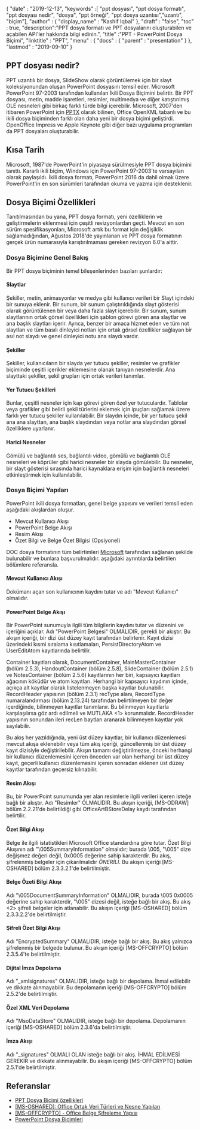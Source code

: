 {
  "date" : "2019-12-13",
  "keywords" :[ "ppt dosyası", "ppt dosya formatı", "ppt dosyası nedir", "dosya", "ppt örneği", "ppt dosya uzantısı","uzantı", "biçim"],
  "author" : {
    "display_name" : "Kashif Iqbal"
},
  "draft" : "false",
  "toc" : true,
  "description":"PPT dosya formatı ve PPT dosyalarını oluşturabilen ve açabilen API'ler hakkında bilgi edinin.",
  "title" :"PPT - PowerPoint Dosya Biçimi",
  "linktitle" : "PPT",
  "menu" : {
    "docs" : {
      "parent" : "presentation"
}
},
  "lastmod" : "2019-09-10"
}

## PPT dosyası nedir?

PPT uzantılı bir dosya, SlideShow olarak görüntülemek için bir slayt koleksiyonundan oluşan PowerPoint dosyasını temsil eder. Microsoft PowerPoint 97-2003 tarafından kullanılan İkili Dosya Biçimini belirtir. Bir PPT dosyası, metin, madde işaretleri, resimler, multimedya ve diğer katıştırılmış OLE nesneleri gibi birkaç farklı türde bilgi içerebilir. Microsoft, 2007'den itibaren PowerPoint için [PPTX](/tr/presentation/pptx/) olarak bilinen, Office OpenXML tabanlı ve bu ikili dosya biçiminden farklı olan daha yeni bir dosya biçimi geliştirdi. OpenOffice Impress ve Apple Keynote gibi diğer bazı uygulama programları da PPT dosyaları oluşturabilir.

## Kısa Tarih ##

Microsoft, 1987'de PowerPoint'in piyasaya sürülmesiyle PPT dosya biçimini tanıttı. Kararlı ikili biçim, Windows için PowerPoint 97-2003'te varsayılan olarak paylaşıldı. İkili dosya formatı, PowerPoint 2016 da dahil olmak üzere PowerPoint'in en son sürümleri tarafından okuma ve yazma için desteklenir.

## Dosya Biçimi Özellikleri ##

Tanıtılmasından bu yana, PPT dosya formatı, yeni özelliklerin ve geliştirmelerin eklenmesi için çeşitli revizyonlardan geçti. Mevcut en son sürüm spesifikasyonları, Microsoft artık bu format için değişiklik sağlamadığından, Ağustos 2018'de yayınlanan ve PPT dosya formatının gerçek ürün numarasıyla karıştırılmaması gereken revizyon 6.0'a aittir.

### Dosya Biçimine Genel Bakış ###

Bir PPT dosya biçiminin temel bileşenlerinden bazıları şunlardır:

#### Slaytlar ####

Şekiller, metin, animasyonlar ve medya gibi kullanıcı verileri bir Slayt içindeki bir sunuya eklenir. Bir sunum, bir sunum çalıştırıldığında slayt gösterisi olarak görüntülenen bir veya daha fazla slayt içerebilir. Bir sunum, sunum slaytlarının ortak görsel özellikleri için şablon görevi gören ana slaytlar ve ana başlık slaytları içerir. Ayrıca, benzer bir amaca hizmet eden ve tüm not slaytları ve tüm basılı dinleyici notları için ortak görsel özellikler sağlayan bir asıl not slaydı ve genel dinleyici notu ana slaydı vardır.

#### Şekiller ####

Şekiller, kullanıcıların bir slayda yer tutucu şekiller, resimler ve grafikler biçiminde çeşitli içerikler eklemesine olanak tanıyan nesnelerdir. Ana slayttaki şekiller, şekil grupları için ortak verileri tanımlar.

#### Yer Tutucu Şekilleri ####

Bunlar, çeşitli nesneler için kap görevi gören özel yer tutuculardır. Tablolar veya grafikler gibi belirli şekil türlerini eklemek için ipuçları sağlamak üzere farklı yer tutucu şekiller kullanılabilir. Bir slaydın içinde, bir yer tutucu şekil ana ana slayttan, ana başlık slaydından veya notlar ana slaydından görsel özelliklere uyarlanır.

#### Harici Nesneler ####

Gömülü ve bağlantılı ses, bağlantılı video, gömülü ve bağlantılı OLE nesneleri ve köprüler gibi harici nesneler bir slayda gömülebilir. Bu nesneler, bir slayt gösterisi sırasında harici kaynaklara erişim için bağlantılı nesneleri etkinleştirmek için kullanılabilir.

### Dosya Biçimi Yapıları ###

PowerPoint ikili dosya formatları, genel belge yapısını ve verileri temsil eden aşağıdaki akışlardan oluşur.

* Mevcut Kullanıcı Akışı
* PowerPoint Belge Akışı
* Resim Akışı
* Özet Bilgi ve Belge Özet Bilgisi (Opsiyonel)

DOC dosya formatının tüm belirtimleri [Microsoft](https://msdn.microsoft.com/en-us/library/office/cc313106(v#office.12).aspx) tarafından sağlanan şekilde bulunabilir ve bunlara başvurulmalıdır. aşağıdaki ayrıntılarda belirtilen bölümlere referansla.

#### Mevcut Kullanıcı Akışı ####

Dokümanı açan son kullanıcının kaydını tutar ve adı "Mevcut Kullanıcı" olmalıdır.

#### PowerPoint Belge Akışı ####

Bir PowerPoint sunumuyla ilgili tüm bilgilerin kaydını tutar ve düzenini ve içeriğini açıklar. Adı "PowerPoint Belgesi" OLMALIDIR, gerekli bir akıştır. Bu akışın içeriği, bir dizi üst düzey kayıt tarafından belirlenir. Kayıt dizisi üzerindeki kısmi sıralama kısıtlamaları, PersistDirectoryAtom ve UserEditAtom kayıtlarında belirtilir.

Container kayıtları olarak, DocumentContainer, MainMasterContainer (bölüm 2.5.3), HandoutContainer (bölüm 2.5.8), SlideContainer (bölüm 2.5.1) ve NotesContainer (bölüm 2.5.6) kayıtlarının her biri, kapsayıcı kayıtları ağacının köküdür ve atom kayıtları. Herhangi bir kapsayıcı kaydının içinde, açıkça alt kayıtlar olarak listelenmeyen başka kayıtlar bulunabilir. RecordHeader yapısının (bölüm 2.3.1) recType alanı, RecordType numaralandırması (bölüm 2.13.24) tarafından belirtilmeyen bir değer içerdiğinde, bilinmeyen kayıtlar tanımlanır. Bu bilinmeyen kayıtlarla karşılaşılırsa göz ardı edilmeli ve MUTLAKA <1> korunmalıdır. RecordHeader yapısının sonundan ileri recLen baytları aranarak bilinmeyen kayıtlar yok sayılabilir.

Bu akış her yazıldığında, yeni üst düzey kayıtlar, bir kullanıcı düzenlemesi mevcut akışa eklenebilir veya tüm akış içeriği, güncellenmiş bir üst düzey kayıt dizisiyle değiştirilebilir. Akışın tamamı değiştirilmezse, önceki herhangi bir kullanıcı düzenlemesini içeren önceden var olan herhangi bir üst düzey kayıt, geçerli kullanıcı düzenlemesini içeren sonradan eklenen üst düzey kayıtlar tarafından geçersiz kılınabilir.

#### Resim Akışı ####

Bu, bir PowerPoint sunumunda yer alan resimlerle ilgili verileri içeren isteğe bağlı bir akıştır. Adı "Resimler" OLMALIDIR. Bu akışın içeriği, [MS-ODRAW] bölüm 2.2.21'de belirtildiği gibi OfficeArtBStoreDelay kaydı tarafından belirtilir.

#### Özet Bilgi Akışı ####

Belge ile ilgili istatistikleri Microsoft Office standardına göre tutar. Özet Bilgi Akışının adı "\005SummaryInformation" olmalıdır; burada \005, "\005" dize değişmez değeri değil, 0x0005 değerine sahip karakterdir. Bu akış, şifrelenmiş belgeler için çıkarılmalıdır *ÖNERİLİ*. Bu akışın içeriği [MS-OSHARED] bölüm 2.3.3.2.1'de belirtilmiştir.

#### Belge Özeti Bilgi Akışı ####

Adı "\005DocumentSummaryInformation" OLMALIDIR, burada \005 0x0005 değerine sahip karakterdir, "\005" dizesi değil, isteğe bağlı bir akış. Bu akış <2> şifreli belgeler için atlanabilir. Bu akışın içeriği [MS-OSHARED] bölüm 2.3.3.2.2'de belirtilmiştir.

#### Şifreli Özet Bilgi Akışı ####

Adı "EncryptedSummary" OLMALIDIR, isteğe bağlı bir akış. Bu akış yalnızca şifrelenmiş bir belgede bulunur. Bu akışın içeriği [MS-OFFCRYPTO] bölüm 2.3.5.4'te belirtilmiştir.

#### Dijital İmza Depolama ####

Adı "_xmlsignatures" OLMALIDIR, isteğe bağlı bir depolama. İhmal edilebilir ve dikkate alınmayabilir. Bu depolamanın içeriği [MS-OFFCRYPTO] bölüm 2.5.2'de belirtilmiştir.

#### Özel XML Veri Depolama ####

Adı "MsoDataStore" OLMALIDIR, isteğe bağlı bir depolama. Depolamanın içeriği [MS-OSHARED] bölüm 2.3.6'da belirtilmiştir.

#### İmza Akışı ####

Adı "_signatures" OLMALI OLAN isteğe bağlı bir akış. İHMAL EDİLMESİ GEREKİR ve dikkate alınmayabilir. Bu akışın içeriği [MS-OFFCRYPTO] bölüm 2.5.1'de belirtilmiştir.

## Referanslar ##

* [PPT Dosya Biçimi özellikleri](https://msdn.microsoft.com/en-us/library/office/cc313106(v#office.12).aspx)
* [[MS-OSHARED]: Office Ortak Veri Türleri ve Nesne Yapıları](https://msdn.microsoft.com/en-us/library/office/cc313156(v#office.12).aspx)
* [[MS-OFFCRYPTO] - Office Belge Şifreleme Yapısı](https://msdn.microsoft.com/en-us/library/office/cc313071(v#office.12).aspx)
* [PowerPoint Dosya Biçimleri](https://en.wikipedia.org/wiki/Microsoft_PowerPoint#File_formats)

